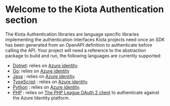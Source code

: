 # Welcome to the Kiota Authentication section

The Kiota Authentication libraries are language specific libraries implementing the authentication interfaces Kiota projects need once an SDK has been generated from an OpenAPI definition to authenticate before calling the API.
Your project will need a reference to the abstraction package to build and run, the following languages are currently supported:

- [Dotnet](https://github.com/microsoft/kiota-authentication-azure-dotnet): relies on [Azure identity](https://www.nuget.org/packages/Azure.Identity).
- [Go](https://github.com/microsoft/kiota-authentication-azure-go/): relies on [Azure identity](https://pkg.go.dev/github.com/Azure/azure-sdk-for-go/sdk/azidentity)
- [Java](https://github.com/microsoft/kiota-java/tree/main/components/authentication/azure) : relies on [Azure identity](https://docs.microsoft.com/en-us/java/api/overview/azure/identity-readme?view=azure-java-stable).
- [TypeScript](https://github.com/microsoft/kiota-typescript/tree/main/packages/authentication/azure) : relies on [Azure identity](https://www.npmjs.com/package/@azure/identity).
- [Python](./python/azure) : relies on [Azure identity](https://pypi.org/project/azure-identity/).
- [PHP](https://github.com/microsoft/kiota-authentication-phpleague-php) : relies on [The PHP League OAuth 2 client](https://packagist.org/packages/league/oauth2-client) to authenticate against the Azure Identity platform.

